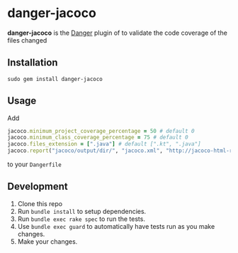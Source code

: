 # danger-jacoco

**danger-jacoco** is the [Danger](https://github.com/danger/danger) plugin of 
to validate the code coverage of the files changed

## Installation

```
sudo gem install danger-jacoco
```

## Usage

Add 

```ruby
jacoco.minimum_project_coverage_percentage = 50 # default 0
jacoco.minimum_class_coverage_percentage = 75 # default 0
jacoco.files_extension = [".java"] # default [".kt", ".java"]
jacoco.report("jacoco/output/dir/", "jacoco.xml", "http://jacoco-html-reports/")
```

to your `Dangerfile` 

## Development

1. Clone this repo
2. Run `bundle install` to setup dependencies.
3. Run `bundle exec rake spec` to run the tests.
4. Use `bundle exec guard` to automatically have tests run as you make changes.
5. Make your changes.
